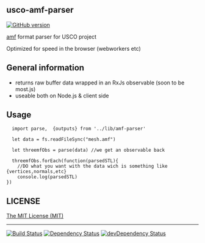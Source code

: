 ## usco-amf-parser

[![GitHub version](https://badge.fury.io/gh/usco%2Fusco-amf-parser.svg)](https://badge.fury.io/gh/usco%2Fusco-amf-parser)

[amf](http://en.wikipedia.org/wiki/Additive_Manufacturing_File_Format) format parser for USCO project

Optimized for speed in the browser (webworkers etc)



## General information

  - returns raw buffer data wrapped in an RxJs observable (soon to be most.js)
  - useable both on Node.js & client side 


## Usage 

  
```
  import parse,  {outputs} from '../lib/amf-parser'

  let data = fs.readFileSync("mesh.amf")

  let threemfObs = parse(data) //we get an observable back

  threemfObs.forEach(function(parsedSTL){
    //DO what you want with the data wich is something like {vertices,normals,etc}
    console.log(parsedSTL) 
})
```



## LICENSE

[The MIT License (MIT)](https://github.com/usco/usco-amf-parser/blob/master/LICENSE)

- - -

[![Build Status](https://travis-ci.org/usco/usco-amf-parser.svg?branch=master)](https://travis-ci.org/usco/usco-amf-parser)
[![Dependency Status](https://david-dm.org/usco/usco-amf-parser.svg)](https://david-dm.org/usco/usco-amf-parser)
[![devDependency Status](https://david-dm.org/usco/usco-amf-parser/dev-status.svg)](https://david-dm.org/usco/usco-amf-parser#info=devDependencies)

